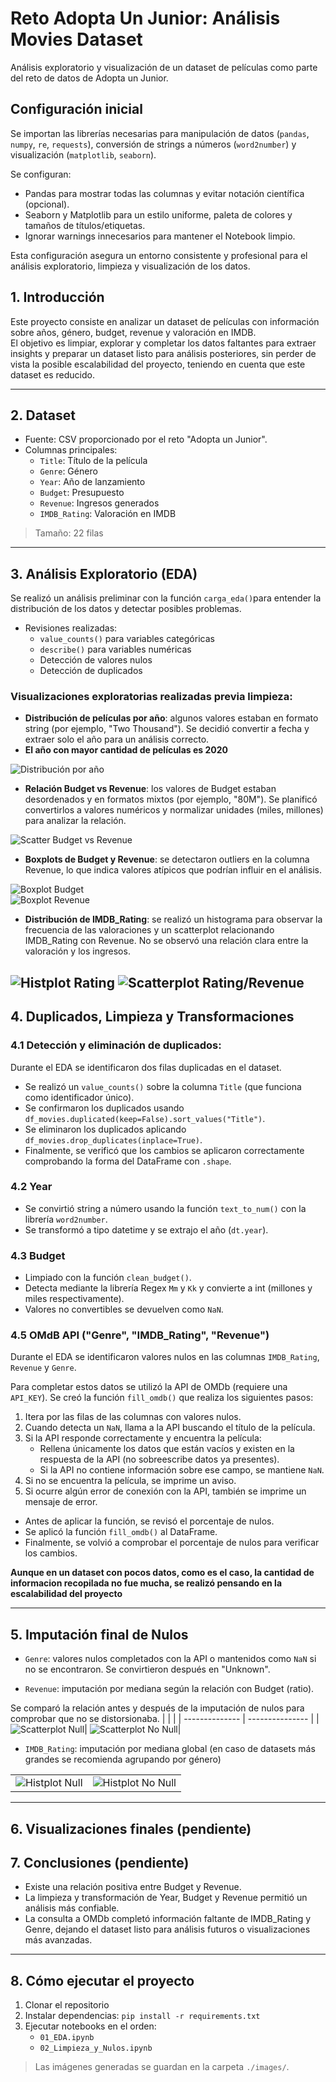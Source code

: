 # Reto Adopta Un Junior: Análisis Movies Dataset
Análisis exploratorio y visualización de un dataset de películas como parte del reto de datos de Adopta un Junior.

## Configuración inicial

Se importan las librerías necesarias para manipulación de datos (`pandas`, `numpy`, `re`, `requests`), conversión de strings a números (`word2number`) y visualización (`matplotlib`, `seaborn`).

Se configuran:  
- Pandas para mostrar todas las columnas y evitar notación científica (opcional).  
- Seaborn y Matplotlib para un estilo uniforme, paleta de colores y tamaños de títulos/etiquetas.  
- Ignorar warnings innecesarios para mantener el Notebook limpio.

Esta configuración asegura un entorno consistente y profesional para el análisis exploratorio, limpieza y visualización de los datos.


## 1. Introducción
Este proyecto consiste en analizar un dataset de películas con información sobre años, género, budget, revenue y valoración en IMDB.  
El objetivo es limpiar, explorar y completar los datos faltantes para extraer insights y preparar un dataset listo para análisis posteriores, sin perder de vista la posible escalabilidad del proyecto, teniendo en cuenta que este dataset es reducido.

---

## 2. Dataset
- Fuente: CSV proporcionado por el reto "Adopta un Junior".
- Columnas principales:
  - `Title`: Título de la película
  - `Genre`: Género
  - `Year`: Año de lanzamiento
  - `Budget`: Presupuesto
  - `Revenue`: Ingresos generados
  - `IMDB_Rating`: Valoración en IMDB

> Tamaño: 22 filas 

---

## 3. Análisis Exploratorio (EDA)
Se realizó un análisis preliminar con la función `carga_eda()`para entender la distribución de los datos y detectar posibles problemas.  
- Revisiones realizadas:
  - `value_counts()` para variables categóricas
  - `describe()` para variables numéricas
  - Detección de valores nulos
  - Detección de duplicados


### Visualizaciones exploratorias realizadas previa limpieza:
- **Distribución de películas por año**: algunos valores estaban en formato string (por ejemplo, "Two Thousand"). Se decidió convertir a fecha y extraer solo el año para un análisis correcto.
- **El año con mayor cantidad de películas es 2020** 

![Distribución por año ](images/histplot_years.png)

- **Relación Budget vs Revenue**: los valores de Budget estaban desordenados y en formatos mixtos (por ejemplo, "80M"). Se planificó convertirlos a valores numéricos y normalizar unidades (miles, millones) para analizar la relación.

![Scatter Budget vs Revenue](./images/scatter_budget_revenue.png)

- **Boxplots de Budget y Revenue**: se detectaron outliers en la columna Revenue, lo que indica valores atípicos que podrían influir en el análisis.

![Boxplot Budget](./images/boxplot_budget.png)  
![Boxplot Revenue](./images/boxplot_revenue.png)

- **Distribución de IMDB_Rating**: se realizó un histograma para observar la frecuencia de las valoraciones y un scatterplot relacionando IMDB_Rating con Revenue. No se observó una relación clara entre la valoración y los ingresos.

![Histplot Rating](images/histplot_ratings.png)
![Scatterplot Rating/Revenue](images/scatter_rating_revenue.png)
---

## 4. Duplicados, Limpieza y Transformaciones

### 4.1 Detección y eliminación de duplicados:  
  Durante el EDA se identificaron dos filas duplicadas en el dataset.  
  - Se realizó un `value_counts()` sobre la columna `Title` (que funciona como identificador único).  
  - Se confirmaron los duplicados usando `df_movies.duplicated(keep=False).sort_values("Title")`.  
  - Se eliminaron los duplicados aplicando `df_movies.drop_duplicates(inplace=True)`.  
  - Finalmente, se verificó que los cambios se aplicaron correctamente comprobando la forma del DataFrame con `.shape`.

### 4.2 Year
- Se convirtió string a número usando la función `text_to_num()` con la librería `word2number`.  
- Se transformó a tipo datetime y se extrajo el año (`dt.year`).

### 4.3 Budget
- Limpiado con la función `clean_budget()`.  
- Detecta mediante la librería Regex `Mm` y `Kk` y convierte a int (millones y miles respectivamente).  
- Valores no convertibles se devuelven como `NaN`.

### 4.5 OMdB API ("Genre", "IMDB_Rating", "Revenue")

Durante el EDA se identificaron valores nulos en las columnas `IMDB_Rating`, `Revenue` y `Genre`.  

  Para completar estos datos se utilizó la API de OMDb (requiere una `API_KEY`). Se creó la función `fill_omdb()` que realiza los siguientes pasos:  
  1. Itera por las filas de las columnas con valores nulos.  
  2. Cuando detecta un `NaN`, llama a la API buscando el título de la película.  
  3. Si la API responde correctamente y encuentra la película:  
      - Rellena únicamente los datos que están vacíos y existen en la respuesta de la API (no sobreescribe datos ya presentes).  
      - Si la API no contiene información sobre ese campo, se mantiene `NaN`.  
  4. Si no se encuentra la película, se imprime un aviso.  
  5. Si ocurre algún error de conexión con la API, también se imprime un mensaje de error.  

- Antes de aplicar la función, se revisó el porcentaje de nulos.  
- Se aplicó la función `fill_omdb()` al DataFrame.  
- Finalmente, se volvió a comprobar el porcentaje de nulos para verificar los cambios.

**Aunque en un dataset con pocos datos, como es el caso, la cantidad de informacion recopilada no fue mucha, se realizó pensando en la escalabilidad del proyecto**

---

## 5. Imputación final de Nulos
- `Genre`: valores nulos completados con la API o mantenidos como `NaN` si no se encontraron. Se convirtieron después en "Unknown".

- `Revenue`: imputación por mediana según la relación con Budget (ratio). 

Se comparó la relación antes y después de la imputación de nulos para comprobar que no se distorsionaba.
|  |  |
| -------------- | --------------- |
|![Scatterplot Null](images/null_scatter_budget_revenue.png)| ![Scatterplot No Null](images/null_scatter_budget_revenue.png)|

- `IMDB_Rating`: imputación por mediana global (en caso de datasets más grandes se recomienda agrupando por género)

|  |  |
| -------------- | --------------- |
|![Histplot Null](images/histplot_rating.png)| ![Histplot No Null](images/no_null_histplot_rating.png)|


---

## 6. Visualizaciones finales (pendiente)

## 7. Conclusiones (pendiente)
- Existe una relación positiva entre Budget y Revenue.  
- La limpieza y transformación de Year, Budget y Revenue permitió un análisis más confiable.  
- La consulta a OMDb completó información faltante de IMDB_Rating y Genre, dejando el dataset listo para análisis futuros o visualizaciones más avanzadas.  

---

## 8. Cómo ejecutar el proyecto
1. Clonar el repositorio  
2. Instalar dependencias: `pip install -r requirements.txt`
3. Ejecutar notebooks en el orden:
   - `01_EDA.ipynb`  
   - `02_Limpieza_y_Nulos.ipynb`  

> Las imágenes generadas se guardan en la carpeta `./images/`.
